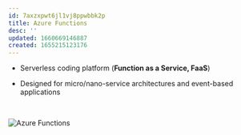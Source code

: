 ```yaml
---
id: 7axzxpwt6jl1vj8ppwbbk2p
title: Azure Functions
desc: ''
updated: 1660669146887
created: 1655215123176
---
```


- Serverless coding platform (**Function as a Service, FaaS**)

- Designed for micro/nano-service architectures and event-based applications

</br>

![Azure Functions](/assets/images/function-apps.png)
